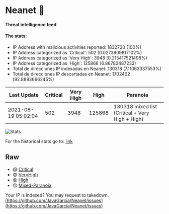 # Neanet :hocho:
#### Threat intelligence feed
#### The stats:

- IP Address with malicious activities reported: 1832720 (100%)
- IP Address categorized as 'Critical':  502 (0.0273909817102%)
- IP Address categorized as 'Very High':  3948 (0.215417521498%)
- IP Address categorized as 'High':  125868 (6.86782487232)
- Total de direcciones IP indexadas en Neanet:  130318 (7.11063337553%)
- Total de direcciones IP descartadas en Neanet:  1702402 (92.8893666245%)

| Last Update | Critical | Very High | High | Paranoia |
| --- | --- | --- | --- | --- |
| 2021-08-19 05:02:04 | 502 | 3948 | 125868 | 130318 mixed list (Critical + Very High + High)|

![Stats](https://docs.google.com/spreadsheets/d/e/2PACX-1vSnaNMIXVabIpDJjufMlzH7poXnshF3mgd8Is1g9ytUEzVsP5my4Trn8f-xkoLLQ38xpL3HtmUexLo6/pubchart?oid=501124687&format=image)

For the historical stats go to: [link](/stats.csv)
## Raw
- :scream: [Critical](https://raw.githubusercontent.com/JavaGarcia/Neanet/master/blacklists/neanet_critical.txt)
- :fearful: [VeryHigh](https://raw.githubusercontent.com/JavaGarcia/Neanet/master/blacklists/neanet_veryHigh.txtt)
- :frowning: [High](https://raw.githubusercontent.com/JavaGarcia/Neanet/master/blacklists/neanet_high.txt)
- :dizzy_face: [Mixed-Paranoia](https://raw.githubusercontent.com/JavaGarcia/Neanet/master/blacklists/neanet_all.txt)


Your IP is indexed? You may request to takedown. [https://github.com/JavaGarcia/Neanet/issues](https://github.com/JavaGarcia/Neanet/issues)




















































































































































































































































































































































































































































































































































































































































































































































































































































































































































































































































































































































































































































































































































































































































































































































































































































































































































































































































































































































































































































































































































































































































































































































































































































































































































































































































































































































































































































































































































































































































































































































































































































































































































































































































































































































































































































































































































































































































































































































































































































































































































































































































































































































































































































































































































































































































































































































































































































































































































































































































































































































































































































































































































































































































































































































































































































































































































































































































































































































































































































































































































































































































































































































































































































































































































































































































































































































































































































































































































































































































































































































































































































































































































































































































































































































































































































































































































































































































































































































































































































































































































































































































































































































































































































